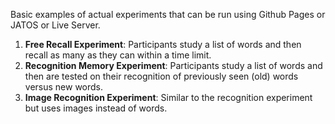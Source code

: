 Basic examples of actual experiments that can be run using Github Pages or JATOS or Live Server.

1.	**Free Recall Experiment**: Participants study a list of words and then recall as many as they can within a time limit.
2.	**Recognition Memory Experiment**: Participants study a list of words and then are tested on their recognition of previously seen (old) words versus new words.
3.	**Image Recognition Experiment**: Similar to the recognition experiment but uses images instead of words.
